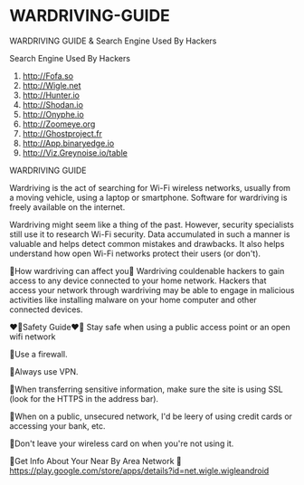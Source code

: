 # WARDRIVING-GUIDE
WARDRIVING GUIDE &amp; Search Engine Used By Hackers

Search Engine Used By Hackers

1. http://Fofa.so
2. http://Wigle.net
3. http://Hunter.io
4. http://Shodan.io
5. http://Onyphe.io
6. http://Zoomeye.org
7. http://Ghostproject.fr
8. http://App.binaryedge.io
9. http://Viz.Greynoise.io/table

WARDRIVING GUIDE

Wardriving is the act of searching for Wi-Fi wireless networks, usually from a moving vehicle, using a laptop or smartphone. Software for wardriving is freely available on the internet.

Wardriving might seem like a thing of the past. However, security specialists still use it to research Wi-Fi security. Data accumulated in such a manner is valuable and helps detect common mistakes and drawbacks. It also helps understand how open Wi-Fi networks protect their users (or don't).

🍏How wardriving can affect you🍏
 Wardriving couldenable hackers to gain access to any device connected to your home network. Hackers that access your network through wardriving may be able to engage in malicious activities like installing malware on your home computer and other connected devices.

❤️‍🔥Safety Guide❤️‍🔥
Stay safe when using a public access point or an open wifi network

🥶Use a firewall.

🥶Always use VPN. 

🥶When transferring sensitive information, make sure the site is using SSL (look for the HTTPS in the address bar).

🥶When on a public, unsecured network, I'd be leery of using credit cards or accessing your bank, etc.

🥶Don't leave your wireless card on when you're not using it.

🍎Get Info About Your Near By Area Network 🍏
https://play.google.com/store/apps/details?id=net.wigle.wigleandroid
